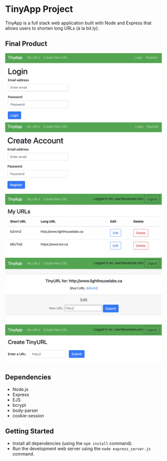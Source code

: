 # TinyApp Project

TinyApp is a full stack web application built with Node and Express that allows users to shorten long URLs (à la bit.ly).

## Final Product

!["screenshot of login page"](https://github.com/jtoguri/tinyapp/blob/main/docs/login-page.png)
!["screenshot of register page"](https://github.com/jtoguri/tinyapp/blob/main/docs/registration-page.png)
!["screenshot of URLs page"](https://github.com/jtoguri/tinyapp/blob/main/docs/urls-page.png)
!["screenshot of URL edit page"](https://github.com/jtoguri/tinyapp/blob/main/docs/url-edit-page.png)
!["screenshot of the page to create a new URL"](https://github.com/jtoguri/tinyapp/blob/main/docs/create-url-page.png)

## Dependencies

- Node.js
- Express
- EJS
- bcrypt
- body-parser
- cookie-session


## Getting Started

- Install all dependencies (using the `npm install` command).
- Run the development web server using the `node express_server.js` command.